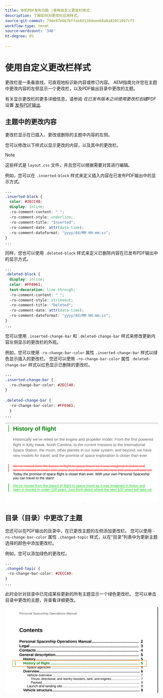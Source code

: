 ```yaml
---
title: 本机PDF发布功能 |使用自定义更改栏样式
description: 了解如何对更改栏应用样式。
source-git-commit: 79de97e667bffae8d120deee68a0a82011047cf5
workflow-type: tm+mt
source-wordcount: '348'
ht-degree: 0%

---
```


# 使用自定义更改栏样式

更改栏是一条垂直线，可直观地标识新内容或修订内容。 AEM指南允许您在主题中更改内容的左侧显示一个更改栏，以及PDF输出目录中更改的主题。

有关显示更改栏的更多详细信息，请参阅 *在已发布版本之间使用更改栏创建PDF* 设置
[发布PDF输出](../web-editor/native-pdf-web-editor.md).

## 主题中的更改内容

更改栏显示在已插入、更改或删除的主题中内容的左侧。

您可以修改以下样式以显示更改的内容，以及其中的更改栏。


>[!NOTE]
>
>这些样式是 `layout.css` 文件，并且您可以根据需要对其进行编辑。

例如，您可以在 `.inserted-block` 样式来定义插入内容在已发布PDF输出中的显示方式。


```css
...
.inserted-block { 
  color: #2ECC40; 
  display: inline; 
  -ro-comment-content: " "; 
  -ro-comment-style: underline; 
  -ro-comment-title: "Inserted"; 
  -ro-comment-date: attr(data-time); 
  -ro-comment-dateformat: "yyyy/dd/MM HH:mm:ss"; 
} 
...
```

同样，您也可以使用 `.deleted-block` 样式来定义已删除内容在已发布PDF输出中的显示方式。

```css
...
.deleted-block { 
  display: inline; 
  color: #FF6961; 
  text-decoration: line-through; 
  -ro-comment-content: " "; 
  -ro-comment-style: strikeout; 
  -ro-comment-title: "Deleted"; 
  -ro-comment-date: attr(data-time); 
  -ro-comment-dateformat: "yyyy/dd/MM HH:mm:ss"; 
} 
...
```

您可以使用 `.inserted-change-bar` 和 `.deleted-change-bar` 样式来修改更新内容左侧显示的更改栏的外观。

例如，您可以使用 `-ro-change-bar-color` 属性 `.inserted-change-bar` 样式以绿色显示插入的更改栏。 您还可以使用 `-ro-change-bar-color` 属性 `.deleted-change-bar` 样式以红色显示已删除的更改栏。

```css
...
.inserted-change-bar { 
  -ro-change-bar-color: #2ECC40; 
} 

.deleted-change-bar { 
  -ro-change-bar-color: #FF6961; 
  } 
...
```

<img src="./assets/changed-bar-content.png" alt="更改了条形主题内容" width="500">

## 目录（目录）中更改了主题

您还可以在PDF输出的目录中，在已更改主题的左侧添加更改栏。 您可以使用 `-ro-change-bar-color` 属性 `.changed-topic` 样式，以在“目录”列表中为更新主题选择的颜色中添加更改栏。

例如，您可以添加绿色的更改栏。

```css
...
.changed-topic { 
 -ro-change-bar-color: #2ECC40; 
}  
...
```


此时会针对目录中已完成某些更新的所有主题显示一个绿色更改栏。 您可以单击目录中更改的主题，并查看详细更改。

<img src="./assets/changed-bar-TOC.png" alt="更改了栏目目录" width="500">
